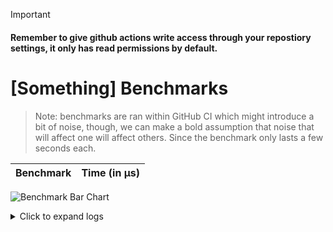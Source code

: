 > [!IMPORTANT]
> #### Remember to give github actions write access through your repostiory settings, it only has read permissions by default.

# [Something] Benchmarks 

> Note: benchmarks are ran within GitHub CI which might introduce a bit of noise, though, we can make a bold assumption that noise that will affect one will affect others. Since the benchmark only lasts a few seconds each.
        

| Benchmark | Time (in µs) |
|-----------|------|


![Benchmark Bar Chart](https://quickchart.io/chart?bkg=white&c=%7B%22data%22%3A%7B%22datasets%22%3A%5B%7B%22data%22%3A%5B%5D%2C%22label%22%3A%22Benchmark%20Results%22%7D%5D%2C%22labels%22%3A%5B%5D%7D%2C%22options%22%3A%7B%22scales%22%3A%7B%22yAxes%22%3A%5B%7B%22ticks%22%3A%7B%22beginAtZero%22%3Atrue%7D%7D%5D%7D%2C%22title%22%3A%7B%22display%22%3Atrue%2C%22text%22%3A%22Lower%20is%20Better%22%7D%7D%2C%22type%22%3A%22bar%22%7D)

<details><summary>Click to expand logs</summary>

Rust Benchmark Output:

```shell

running 0 tests

test result: ok. 0 passed; 0 failed; 0 ignored; 0 measured; 0 filtered out; finished in 0.00s

Something1              time:   [309.22 ps 309.80 ps 310.68 ps]
Found 5 outliers among 100 measurements (5.00%)
  1 (1.00%) low mild
  4 (4.00%) high severe

Something2              time:   [309.07 ps 309.21 ps 309.38 ps]
Found 9 outliers among 100 measurements (9.00%)
  1 (1.00%) low mild
  3 (3.00%) high mild
  5 (5.00%) high severe

Something3              time:   [309.46 ps 312.19 ps 315.41 ps]
Found 8 outliers among 100 measurements (8.00%)
  1 (1.00%) high mild
  7 (7.00%) high severe


```



</details>
